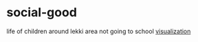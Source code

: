 # social-good
life of children around lekki area not going to school
[visualization](http://steveoni.github.io/s_good)
